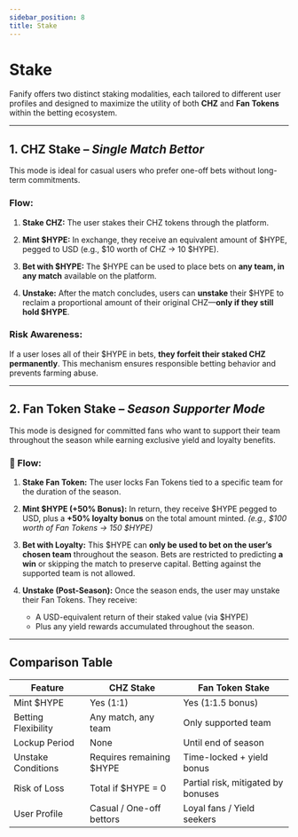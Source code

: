 ```yaml
---
sidebar_position: 8
title: Stake
---
```


# Stake

Fanify offers two distinct staking modalities, each tailored to different user profiles and designed to maximize the utility of both **CHZ** and **Fan Tokens** within the betting ecosystem.

---

## 1. CHZ Stake – *Single Match Bettor*

This mode is ideal for casual users who prefer one-off bets without long-term commitments.

### Flow:

1. **Stake CHZ:**
   The user stakes their CHZ tokens through the platform.

2. **Mint $HYPE:**
   In exchange, they receive an equivalent amount of $HYPE, pegged to USD (e.g., $10 worth of CHZ → 10 $HYPE).

3. **Bet with $HYPE:**
   The $HYPE can be used to place bets on **any team, in any match** available on the platform.

4. **Unstake:**
   After the match concludes, users can **unstake** their $HYPE to reclaim a proportional amount of their original CHZ—**only if they still hold $HYPE**.

### Risk Awareness:

If a user loses all of their $HYPE in bets, **they forfeit their staked CHZ permanently**. This mechanism ensures responsible betting behavior and prevents farming abuse.

---

## 2. Fan Token Stake – *Season Supporter Mode*

This mode is designed for committed fans who want to support their team throughout the season while earning exclusive yield and loyalty benefits.

### 🔁 Flow:

1. **Stake Fan Token:**
   The user locks Fan Tokens tied to a specific team for the duration of the season.

2. **Mint $HYPE (+50% Bonus):**
   In return, they receive $HYPE pegged to USD, plus a **+50% loyalty bonus** on the total amount minted.
   *(e.g., $100 worth of Fan Tokens → 150 $HYPE)*

3. **Bet with Loyalty:**
   This $HYPE can **only be used to bet on the user’s chosen team** throughout the season.
   Bets are restricted to predicting **a win** or skipping the match to preserve capital. Betting against the supported team is not allowed.

4. **Unstake (Post-Season):**
   Once the season ends, the user may unstake their Fan Tokens.
   They receive:

   * A USD-equivalent return of their staked value (via $HYPE)
   * Plus any yield rewards accumulated throughout the season.

---

## Comparison Table

| Feature             | CHZ Stake                 | Fan Token Stake                    |
| ------------------- | ------------------------- | ---------------------------------- |
| Mint $HYPE          | Yes (1:1)                 | Yes (1:1.5 bonus)                  |
| Betting Flexibility | Any match, any team       | Only supported team                |
| Lockup Period       | None                      | Until end of season                |
| Unstake Conditions  | Requires remaining $HYPE  | Time-locked + yield bonus          |
| Risk of Loss        | Total if $HYPE = 0        | Partial risk, mitigated by bonuses |
| User Profile        | Casual / One-off bettors  | Loyal fans / Yield seekers         |


